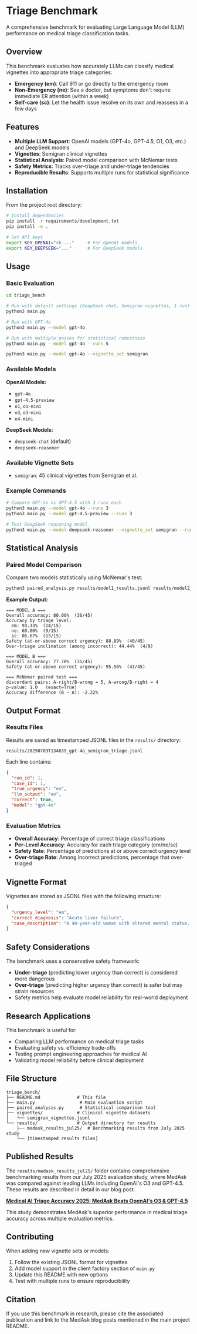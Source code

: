 # Triage Benchmark

A comprehensive benchmark for evaluating Large Language Model (LLM) performance on medical triage classification tasks.

## Overview

This benchmark evaluates how accurately LLMs can classify medical vignettes into appropriate triage categories:

- **Emergency (em)**: Call 911 or go directly to the emergency room
- **Non-Emergency (ne)**: See a doctor, but symptoms don't require immediate ER attention (within a week)
- **Self-care (sc)**: Let the health issue resolve on its own and reassess in a few days

## Features

- **Multiple LLM Support**: OpenAI models (GPT-4o, GPT-4.5, O1, O3, etc.) and DeepSeek models
- **Vignettes**: Semigran clinical vignettes
- **Statistical Analysis**: Paired model comparison with McNemar tests
- **Safety Metrics**: Tracks over-triage and under-triage tendencies
- **Reproducible Results**: Supports multiple runs for statistical significance

## Installation

From the project root directory:

```bash
# Install dependencies
pip install -r requirements/development.txt
pip install -e .

# Set API keys
export KEY_OPENAI="sk-..."     # For OpenAI models
export KEY_DEEPSEEK="..."      # For DeepSeek models
```

## Usage

### Basic Evaluation

```bash
cd triage_bench

# Run with default settings (DeepSeek chat, Semigran vignettes, 1 run)
python3 main.py

# Run with GPT-4o
python3 main.py --model gpt-4o

# Run with multiple passes for statistical robustness
python3 main.py --model gpt-4o --runs 5

python3 main.py --model gpt-4o --vignette_set semigran
```

### Available Models

**OpenAI Models:**
- `gpt-4o`
- `gpt-4.5-preview` 
- `o1`, `o1-mini`
- `o3`, `o3-mini`
- `o4-mini`

**DeepSeek Models:**
- `deepseek-chat` (default)
- `deepseek-reasoner`

### Available Vignette Sets

- `semigran`: 45 clinical vignettes from Semigran et al.

### Example Commands

```bash
# Compare GPT-4o vs GPT-4.5 with 3 runs each
python3 main.py --model gpt-4o --runs 3
python3 main.py --model gpt-4.5-preview --runs 3

# Test DeepSeek reasoning model
python3 main.py --model deepseek-reasoner --vignette_set semigran --runs 2
```

## Statistical Analysis

### Paired Model Comparison

Compare two models statistically using McNemar's test:

```bash
python3 paired_analysis.py results/model1_results.jsonl results/model2_results.jsonl
```

**Example Output:**
```
=== MODEL A ===
Overall accuracy: 80.00%  (36/45)
Accuracy by triage level:
  em: 93.33%  (14/15)
  ne: 60.00%  (9/15)
  sc: 86.67%  (13/15)
Safety (at‑or‑above correct urgency): 88.89%  (40/45)
Over‑triage inclination (among incorrect): 44.44%  (4/9)

=== MODEL B ===
Overall accuracy: 77.78%  (35/45)
Safety (at‑or‑above correct urgency): 95.56%  (43/45)

=== McNemar paired test ===
discordant pairs: A‑right/B‑wrong = 5, A‑wrong/B‑right = 4
p‑value: 1.0   (exact=True)
Accuracy difference (B − A): -2.22%
```

## Output Format

### Results Files

Results are saved as timestamped JSONL files in the `results/` directory:

```
results/20250703T134639_gpt-4o_semigran_triage.jsonl
```

Each line contains:
```json
{
  "run_id": 1,
  "case_id": 1,
  "true_urgency": "em",
  "llm_output": "em",
  "correct": true,
  "model": "gpt-4o"
}
```

### Evaluation Metrics

- **Overall Accuracy**: Percentage of correct triage classifications
- **Per-Level Accuracy**: Accuracy for each triage category (em/ne/sc)
- **Safety Rate**: Percentage of predictions at or above correct urgency level
- **Over-triage Rate**: Among incorrect predictions, percentage that over-triaged

## Vignette Format

Vignettes are stored as JSONL files with the following structure:

```json
{
  "urgency_level": "em",
  "correct_diagnosis": "Acute liver failure",
  "case_description": "A 48-year-old woman with altered mental status..."
}
```

## Safety Considerations

The benchmark uses a conservative safety framework:
- **Under-triage** (predicting lower urgency than correct) is considered more dangerous
- **Over-triage** (predicting higher urgency than correct) is safer but may strain resources
- Safety metrics help evaluate model reliability for real-world deployment

## Research Applications

This benchmark is useful for:
- Comparing LLM performance on medical triage tasks
- Evaluating safety vs. efficiency trade-offs
- Testing prompt engineering approaches for medical AI
- Validating model reliability before clinical deployment

## File Structure

```
triage_bench/
├── README.md              # This file
├── main.py                 # Main evaluation script
├── paired_analysis.py      # Statistical comparison tool
├── vignettes/             # Clinical vignette datasets
│   └── semigran_vignettes.jsonl
└── results/               # Output directory for results
    ├── medask_results_jul25/  # Benchmarking results from July 2025 study
    └── [timestamped results files]
```

## Published Results

The `results/medask_results_jul25/` folder contains comprehensive benchmarking results from our July 2025 evaluation study, where MedAsk was compared against leading LLMs including OpenAI's O3 and GPT-4.5. These results are described in detail in our blog post:

**[Medical AI Triage Accuracy 2025: MedAsk Beats OpenAI's O3 & GPT-4.5](https://medask.tech/blogs/medical-ai-triage-accuracy-2025-medask-beats-openais-o3-gpt-4-5/)**

This study demonstrates MedAsk's superior performance in medical triage accuracy across multiple evaluation metrics.

## Contributing

When adding new vignette sets or models:
1. Follow the existing JSONL format for vignettes
2. Add model support in the client factory section of `main.py`
3. Update this README with new options
4. Test with multiple runs to ensure reproducibility

## Citation

If you use this benchmark in research, please cite the associated publication and link to the MedAsk blog posts mentioned in the main project README.